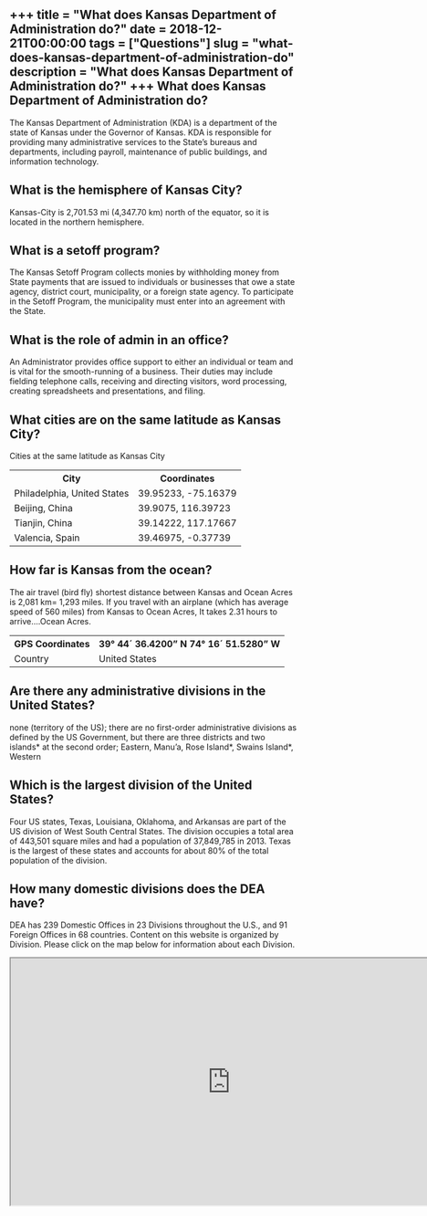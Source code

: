 +++
title = "What does Kansas Department of Administration do?"
date = 2018-12-21T00:00:00
tags = ["Questions"]
slug = "what-does-kansas-department-of-administration-do"
description = "What does Kansas Department of Administration do?"
+++
What does Kansas Department of Administration do?
-------------------------------------------------

The Kansas Department of Administration (KDA) is a department of the state of Kansas under the Governor of Kansas. KDA is responsible for providing many administrative services to the State’s bureaus and departments, including payroll, maintenance of public buildings, and information technology.

What is the hemisphere of Kansas City?
--------------------------------------

Kansas-City is 2,701.53 mi (4,347.70 km) north of the equator, so it is located in the northern hemisphere.

What is a setoff program?
-------------------------

The Kansas Setoff Program collects monies by withholding money from State payments that are issued to individuals or businesses that owe a state agency, district court, municipality, or a foreign state agency. To participate in the Setoff Program, the municipality must enter into an agreement with the State.

What is the role of admin in an office?
---------------------------------------

An Administrator provides office support to either an individual or team and is vital for the smooth-running of a business. Their duties may include fielding telephone calls, receiving and directing visitors, word processing, creating spreadsheets and presentations, and filing.

What cities are on the same latitude as Kansas City?
----------------------------------------------------

Cities at the same latitude as Kansas City

<table><tr><th>City</th><th>Coordinates</th></tr><tr><td>Philadelphia, United States</td><td>39.95233, -75.16379</td></tr><tr><td>Beijing, China</td><td>39.9075, 116.39723</td></tr><tr><td>Tianjin, China</td><td>39.14222, 117.17667</td></tr><tr><td>Valencia, Spain</td><td>39.46975, -0.37739</td></tr></table>

How far is Kansas from the ocean?
---------------------------------

The air travel (bird fly) shortest distance between Kansas and Ocean Acres is 2,081 km= 1,293 miles. If you travel with an airplane (which has average speed of 560 miles) from Kansas to Ocean Acres, It takes 2.31 hours to arrive….Ocean Acres.

<table><tr><th>GPS Coordinates</th><th>39° 44´ 36.4200” N 74° 16´ 51.5280” W</th></tr><tr><td>Country</td><td>United States</td></tr></table>

Are there any administrative divisions in the United States?
------------------------------------------------------------

none (territory of the US); there are no first-order administrative divisions as defined by the US Government, but there are three districts and two islands\* at the second order; Eastern, Manu’a, Rose Island\*, Swains Island\*, Western

Which is the largest division of the United States?
---------------------------------------------------

Four US states, Texas, Louisiana, Oklahoma, and Arkansas are part of the US division of West South Central States. The division occupies a total area of 443,501 square miles and had a population of 37,849,785 in 2013. Texas is the largest of these states and accounts for about 80% of the total population of the division.

How many domestic divisions does the DEA have?
----------------------------------------------

DEA has 239 Domestic Offices in 23 Divisions throughout the U.S., and 91 Foreign Offices in 68 countries. Content on this website is organized by Division. Please click on the map below for information about each Division.

<iframe allow="accelerometer; autoplay; clipboard-write; encrypted-media; gyroscope; picture-in-picture" allowfullscreen="" class="__youtube_prefs__  epyt-is-override  no-lazyload" data-no-lazy="1" data-origheight="433" data-origwidth="770" data-skipgform_ajax_framebjll="" height="433" id="_ytid_21283" loading="lazy" src="https://www.youtube.com/embed/oWww0YIf-JE?enablejsapi=1&autoplay=0&cc_load_policy=0&cc_lang_pref=&iv_load_policy=1&loop=0&modestbranding=0&rel=1&fs=1&playsinline=0&autohide=2&theme=dark&color=red&controls=1&" title="YouTube player" width="770"></iframe>